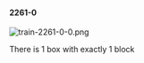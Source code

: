 #### 2261-0
![train-2261-0-0.png](https://github.com/lil-lab/nlvr/raw/master/nlvr/train/images/27/train-2261-0-0.png "train-2261-0-0.png")

There is 1 box with exactly 1 block
